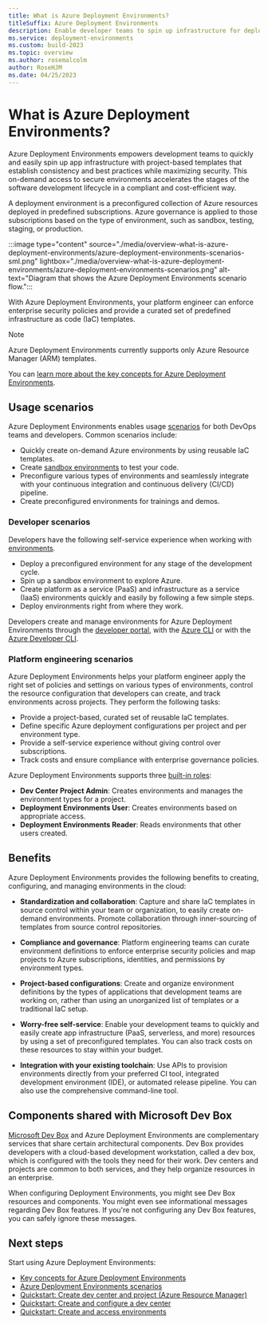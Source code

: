 ```yaml
---
title: What is Azure Deployment Environments?
titleSuffix: Azure Deployment Environments
description: Enable developer teams to spin up infrastructure for deploying apps with project-based templates, while adding governance for Azure resource types, security, and cost.
ms.service: deployment-environments
ms.custom: build-2023
ms.topic: overview
ms.author: rosemalcolm
author: RoseHJM
ms.date: 04/25/2023
---
```


# What is Azure Deployment Environments?

Azure Deployment Environments empowers development teams to quickly and easily spin up app infrastructure with project-based templates that establish consistency and best practices while maximizing security. This on-demand access to secure environments accelerates the stages of the software development lifecycle in a compliant and cost-efficient way.

A deployment environment is a preconfigured collection of Azure resources deployed in predefined subscriptions. Azure governance is applied to those subscriptions based on the type of environment, such as sandbox, testing, staging, or production.

:::image type="content" source="./media/overview-what-is-azure-deployment-environments/azure-deployment-environments-scenarios-sml.png" lightbox="./media/overview-what-is-azure-deployment-environments/azure-deployment-environments-scenarios.png" alt-text="Diagram that shows the Azure Deployment Environments scenario flow.":::

With Azure Deployment Environments, your platform engineer can enforce enterprise security policies and provide a curated set of predefined infrastructure as code (IaC) templates. 

>[!NOTE]
> Azure Deployment Environments currently supports only Azure Resource Manager (ARM) templates.

You can [learn more about the key concepts for Azure Deployment Environments](./concept-environments-key-concepts.md).

## Usage scenarios

Azure Deployment Environments enables usage [scenarios](./concept-environments-scenarios.md) for both DevOps teams and developers. Common scenarios include:

- Quickly create on-demand Azure environments by using reusable IaC templates.
- Create [sandbox environments](concept-environments-scenarios.md#sandbox-environments-for-investigations) to test your code.
- Preconfigure various types of environments and seamlessly integrate with your continuous integration and continuous delivery (CI/CD) pipeline.
- Create preconfigured environments for trainings and demos.

### Developer scenarios

Developers have the following self-service experience when working with [environments](./concept-environments-key-concepts.md#environments).

- Deploy a preconfigured environment for any stage of the development cycle.
- Spin up a sandbox environment to explore Azure.
- Create platform as a service (PaaS) and infrastructure as a service (IaaS) environments quickly and easily by following a few simple steps.
- Deploy environments right from where they work.

Developers create and manage environments for Azure Deployment Environments through the [developer portal](./quickstart-create-access-environments.md), with the [Azure CLI](./how-to-create-access-environments.md) or with the [Azure Developer CLI](./how-to-create-environment-with-azure-developer.md).

### Platform engineering scenarios

Azure Deployment Environments helps your platform engineer apply the right set of policies and settings on various types of environments, control the resource configuration that developers can create, and track environments across projects. They perform the following tasks:  

- Provide a project-based, curated set of reusable IaC templates.
- Define specific Azure deployment configurations per project and per environment type.
- Provide a self-service experience without giving control over subscriptions.
- Track costs and ensure compliance with enterprise governance policies.

Azure Deployment Environments supports three [built-in roles](../role-based-access-control/built-in-roles.md):

- **Dev Center Project Admin**: Creates environments and manages the environment types for a project.
- **Deployment Environments User**: Creates environments based on appropriate access.
- **Deployment Environments Reader**: Reads environments that other users created. 


## Benefits

Azure Deployment Environments provides the following benefits to creating, configuring, and managing environments in the cloud:

- **Standardization and collaboration**:
Capture and share IaC templates in source control within your team or organization, to easily create on-demand environments. Promote collaboration through inner-sourcing of templates from source control repositories.

- **Compliance and governance**:
Platform engineering teams can curate environment definitions to enforce enterprise security policies and map projects to Azure subscriptions, identities, and permissions by environment types.

- **Project-based configurations**:
Create and organize environment definitions by the types of applications that development teams are working on, rather than using an unorganized list of templates or a traditional IaC setup.

- **Worry-free self-service**:
Enable your development teams to quickly and easily create app infrastructure (PaaS, serverless, and more) resources by using a set of preconfigured templates. You can also track costs on these resources to stay within your budget.

- **Integration with your existing toolchain**:
Use APIs to provision environments directly from your preferred CI tool, integrated development environment (IDE), or automated release pipeline. You can also use the comprehensive command-line tool.

## Components shared with Microsoft Dev Box

[Microsoft Dev Box](../dev-box/overview-what-is-microsoft-dev-box.md) and Azure Deployment Environments are complementary services that share certain architectural components. Dev Box provides developers with a cloud-based development workstation, called a dev box, which is configured with the tools they need for their work. Dev centers and projects are common to both services, and they help organize resources in an enterprise.

When configuring Deployment Environments, you might see Dev Box resources and components. You might even see informational messages regarding Dev Box features. If you're not configuring any Dev Box features, you can safely ignore these messages.

## Next steps
Start using Azure Deployment Environments:

- [Key concepts for Azure Deployment Environments](./concept-environments-key-concepts.md)
- [Azure Deployment Environments scenarios](./concept-environments-scenarios.md)
- [Quickstart: Create dev center and project (Azure Resource Manager)](./quickstart-create-dev-center-project-azure-resource-manager.md)
- [Quickstart: Create and configure a dev center](./quickstart-create-and-configure-devcenter.md)
- [Quickstart: Create and access environments](./quickstart-create-access-environments.md)
